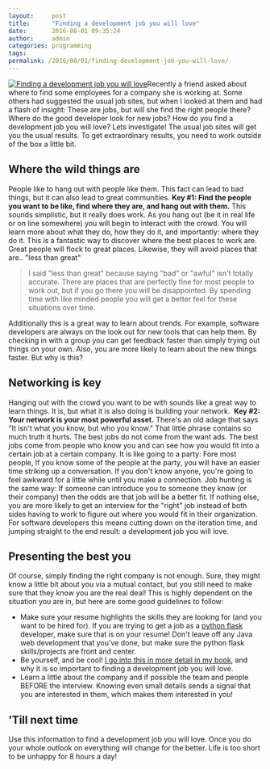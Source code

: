 ```yaml
---
layout:     post
title:      "Finding a development job you will love"
date:       2016-08-01 09:35:24
author:     admin
categories: programming
tags:  
permalink: /2016/08/01/finding-development-job-you-will-love/
---
```

[![Finding a development job you will love](https://ironboundsoftware.com/blog/wp-content/uploads/2016/07/cover-744x496.png)](http://amzn.to/2gpK5rx)Recently a friend asked about where to find some employees for a company she is working at. Some others had suggested the usual job sites, but when I looked at them and had a flash of insight: These are jobs, but will she find the right people there? Where do the good developer look for new jobs? How do you find a development job you will love? Lets investigate! The usual job sites will get you the usual results. To get extraordinary results, you need to work outside of the box a little bit. 

## Where the wild things are

People like to hang out with people like them. This fact can lead to bad things, but it can also lead to great communities. **Key #1: Find the people you want to be like, find where they are, and hang out with them.** This sounds simplistic, but it really does work. As you hang out (be it in real life or on line somewhere) you will begin to interact with the crowd. You will learn more about what they do, how they do it, and importantly: where they do it. This is a fantastic way to discover where the best places to work are. Great people will flock to great places. Likewise, they will avoid places that are.. "less than great" 

> I said "less than great" because saying "bad" or "awful" isn't totally accurate. There are places that are perfectly fine for most people to work out, but if you go there you will be disappointed. By spending time with like minded people you will get a better feel for these situations over time.

Additionally this is a great way to learn about trends. For example, software developers are always on the look out for new tools that can help them. By checking in with a group you can get feedback faster than simply trying out things on your own. Also, you are more likely to learn about the new things faster. But why is this? 

## Networking is key

Hanging out with the crowd you want to be with sounds like a great way to learn things. It is, but what it is also doing is building your network.  **Key #2: Your network is your most powerful asset.** There's an old adage that says "It isn't what you know, but who you know." That little phrase contains so much truth it hurts. The best jobs do not come from the want ads. The best jobs come from people who know you and can see how you would fit into a certain job at a certain company. It is like going to a party: Fore most people, If you know some of the people at the party, you will have an easier time striking up a conversation. If you don't know anyone, you're going to feel awkward for a little while until you make a connection. Job hunting is the same way: If someone can introduce you to someone they know (or their company) then the odds are that job will be a better fit. If nothing else, you are more likely to get an interview for the "right" job instead of both sides having to work to figure out where you would fit in their organization. For software developers this means cutting down on the iteration time, and jumping straight to the end result: a development job you will love. 

## Presenting the best you

Of course, simply finding the right company is not enough. Sure, they might know a little bit about you via a mutual contact, but you still need to make sure that they know you are the real deal! This is highly dependent on the situation you are in, but here are some good guidelines to follow: 

  * Make sure your resume highlights the skills they are looking for (and you want to be hired for). If you are trying to get a job as a [python flask](http://flask.pocoo.org/) developer, make sure that is on your resume! Don't leave off any Java web development that you've done, but make sure the python flask skills/projects are front and center.
  * Be yourself, and be cool! [I go into this in more detail in my book](http://amzn.to/2gpK5rx), and why it is so important to finding a development job you will love.
  * Learn a little about the company and if possible the team and people BEFORE the interview. Knowing even small details sends a signal that you are interested in them, which makes them interested in you!



## 'Till next time

Use this information to find a development job you will love. Once you do your whole outlook on everything will change for the better. Life is too short to be unhappy for 8 hours a day!  
